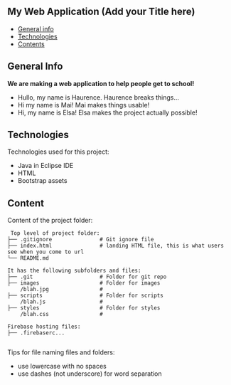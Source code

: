 ## My Web Application (Add your Title here)

* [General info](#general-info)
* [Technologies](#technologies)
* [Contents](#content)

## General Info
**We are making a web application to help people get to school!**

* Hullo, my name is Haurence. Haurence breaks things...
* Hi my name is Mai! Mai makes things usable!
* Hi, my name is Elsa! Elsa makes the project actually possible!

	
## Technologies
Technologies used for this project:
* Java in Eclipse IDE
* HTML
* Bootstrap assets
	
## Content
Content of the project folder:

```
 Top level of project folder: 
├── .gitignore               # Git ignore file
├── index.html               # landing HTML file, this is what users see when you come to url
└── README.md

It has the following subfolders and files:
├── .git                     # Folder for git repo
├── images                   # Folder for images
    /blah.jpg                # 
├── scripts                  # Folder for scripts
    /blah.js                 # 
├── styles                   # Folder for styles
    /blah.css                # 

Firebase hosting files: 
├── .firebaserc...


```

Tips for file naming files and folders:
* use lowercase with no spaces
* use dashes (not underscore) for word separation